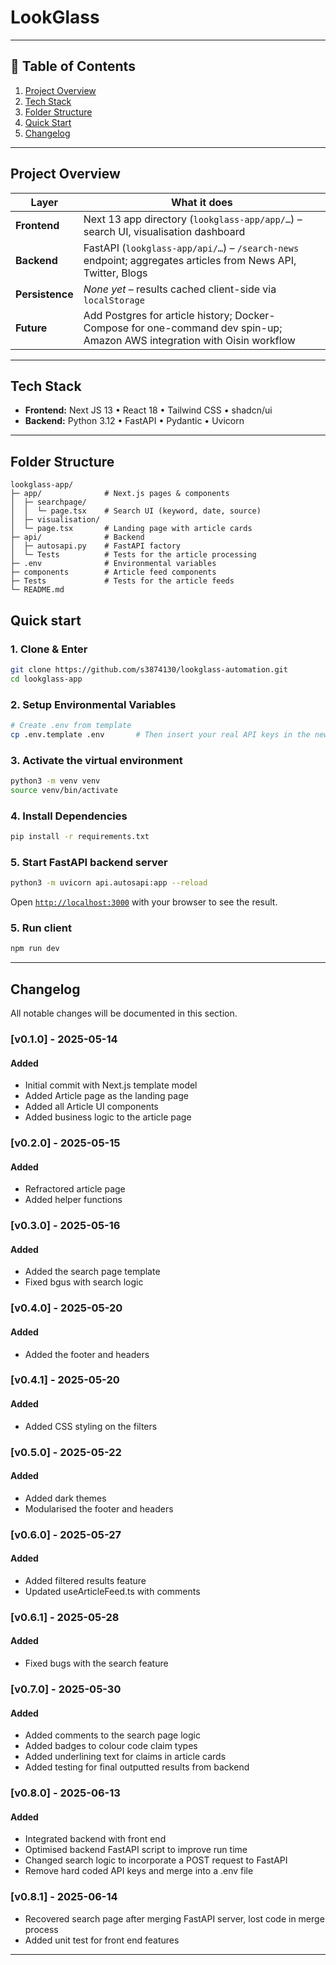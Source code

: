 # LookGlass
<one-sentence Lookglass is a tool developed for >

---

## 📑 Table of Contents
1. [Project Overview](#project-overview)  
2. [Tech Stack](#tech-stack)  
3. [Folder Structure](#folder-structure)  
4. [Quick Start](#quick-start)  
5. [Changelog](#changelog)  

---

## Project Overview
| Layer | What it does |
|-------|--------------|
| **Frontend** | Next 13 app directory (`lookglass-app/app/…`) – search UI, visualisation dashboard |
| **Backend**  | FastAPI (`lookglass-app/api/…`) – `/search-news` endpoint; aggregates articles from News API, Twitter, Blogs |
| **Persistence** | *None yet* – results cached client-side via `localStorage` |
| **Future** | Add Postgres for article history; Docker-Compose for one-command dev spin-up; Amazon AWS integration with Oisin workflow |

---

## Tech Stack
- **Frontend:** Next JS 13 • React 18 • Tailwind CSS • shadcn/ui
- **Backend:** Python 3.12 • FastAPI • Pydantic • Uvicorn

---

## Folder Structure
```text
lookglass-app/
├─ app/              # Next.js pages & components
│  ├─ searchpage/
│  │  └─ page.tsx    # Search UI (keyword, date, source)
│  ├─ visualisation/
│  └─ page.tsx       # Landing page with article cards 
├─ api/              # Backend 
│  ├─ autosapi.py    # FastAPI factory
│  └─ Tests          # Tests for the article processing
├─ .env              # Environmental variables
├─ components        # Article feed components
├─ Tests             # Tests for the article feeds
└─ README.md
```

## Quick start
### 1. Clone & Enter
```bash
git clone https://github.com/s3874130/lookglass-automation.git
cd lookglass-app
```

### 2. Setup Environmental Variables
```bash
# Create .env from template
cp .env.template .env       # Then insert your real API keys in the new .env file.
```

### 3. Activate the virtual environment
```bash
python3 -m venv venv
source venv/bin/activate
```

### 4. Install Dependencies
```bash
pip install -r requirements.txt
```

### 5. Start FastAPI backend server
```bash
python3 -m uvicorn api.autosapi:app --reload
```

Open [`http://localhost:3000`](http://localhost:3000) with your browser to see the result.

### 5. Run client
```bash
npm run dev
```
---

## Changelog

All notable changes will be documented in this section.

### [v0.1.0] - 2025-05-14
#### Added
- Initial commit with Next.js template model
- Added Article page as the landing page
- Added all Article UI components
- Added business logic to the article page

### [v0.2.0] - 2025-05-15
#### Added
- Refractored article page
- Added helper functions

### [v0.3.0] - 2025-05-16
#### Added
- Added the search page template
- Fixed bgus with search logic

### [v0.4.0] - 2025-05-20
#### Added
- Added the footer and headers

### [v0.4.1] - 2025-05-20
#### Added
- Added CSS styling on the filters

### [v0.5.0] - 2025-05-22
#### Added
- Added dark themes
- Modularised the footer and headers

### [v0.6.0] - 2025-05-27
#### Added
- Added filtered results feature
- Updated useArticleFeed.ts with comments

### [v0.6.1] - 2025-05-28
#### Added
- Fixed bugs with the search feature

### [v0.7.0] - 2025-05-30
#### Added
- Added comments to the search page logic
- Added badges to colour code claim types
- Added underlining text for claims in article cards
- Added testing for final outputted results from backend

### [v0.8.0] - 2025-06-13
#### Added
- Integrated backend with front end
- Optimised backend FastAPI script to improve run time
- Changed search logic to incorporate a POST request to FastAPI
- Remove hard coded API keys and merge into a .env file

### [v0.8.1] - 2025-06-14
- Recovered search page after merging FastAPI server, lost code in merge process
- Added unit test for front end features

---
